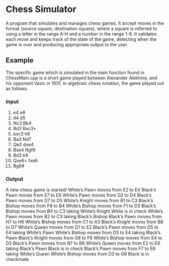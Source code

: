 # Chess Simulator

A program that simulates and manages chess games. It accept moves in the format (source square, destination square), where a square is referred to using a letter in the range A-H and a number in the range 1-8. It validates each move and keeps track of the state of the game, detecting when the game is over and producing appropriate output to the user.

## Example 
The specific game which is simulated in the main function found in ChessMain.cpp is a short game played between Alexander Alekhine, and his opponent Vasic in 1931. In algebraic chess notation, the game played out as follows:

### Input
1. e4 e6
2. d4 d5
3. Nc3 Bb4
4. Bd3 Bxc3+
5. bxc3 h6
6. Ba3 Nd7
7. Qe2 dxe4
8. Bxe4 Ngf6
9. Bd3 b6
10. Qxe6+ fxe6
11. Bg6#

### Output
A new chess game is started!
White’s Pawn moves from E2 to E4
Black’s Pawn moves from E7 to E6
White’s Pawn moves from D2 to D4
Black’s Pawn moves from D7 to D5
White’s Knight moves from B1 to C3
Black’s Bishop moves from F8 to B4
White’s Bishop moves from F1 to D3
Black’s Bishop moves from B4 to C3 taking White’s Knight
White is in check
White’s Pawn moves from B2 to C3 taking Black’s Bishop
Black’s Pawn moves from H7 to H6
White’s Bishop moves from C1 to A3
Black’s Knight moves from B8 to D7
White’s Queen moves from D1 to E2
Black’s Pawn moves from D5 to E4 taking White’s Pawn
White’s Bishop moves from D3 to E4 taking Black’s Pawn
Black’s Knight moves from G8 to F6
White’s Bishop moves from E4 to D3
Black’s Pawn moves from B7 to B6
White’s Queen moves from E2 to E6 taking Black’s Pawn
Black is in check
Black’s Pawn moves from F7 to E6 taking White’s Queen
White’s Bishop moves from D3 to G6
Black is in checkmate
